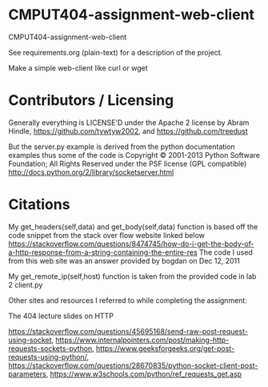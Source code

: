 CMPUT404-assignment-web-client
==============================

CMPUT404-assignment-web-client

See requirements.org (plain-text) for a description of the project.

Make a simple web-client like curl or wget

Contributors / Licensing
========================

Generally everything is LICENSE'D under the Apache 2 license by Abram Hindle, 
https://github.com/tywtyw2002, and https://github.com/treedust

But the server.py example is derived from the python documentation
examples thus some of the code is Copyright © 2001-2013 Python
Software Foundation; All Rights Reserved under the PSF license (GPL
compatible) http://docs.python.org/2/library/socketserver.html

Citations
========================
My get_headers(self,data) and get_body(self,data) function is based off the code snippet from the stack over flow website linked below
https://stackoverflow.com/questions/8474745/how-do-i-get-the-body-of-a-http-response-from-a-string-containing-the-entire-res
The code I used from this web site was an answer provided by bogdan on Dec 12, 2011

My get_remote_ip(self,host) function is taken from the provided code in lab 2 client.py 

Other sites and resources I referred to while completing the assignment:

The 404 lecture slides on HTTP

https://stackoverflow.com/questions/45695168/send-raw-post-request-using-socket,
https://www.internalpointers.com/post/making-http-requests-sockets-python,
https://www.geeksforgeeks.org/get-post-requests-using-python/,
https://stackoverflow.com/questions/28670835/python-socket-client-post-parameters,
https://www.w3schools.com/python/ref_requests_get.asp